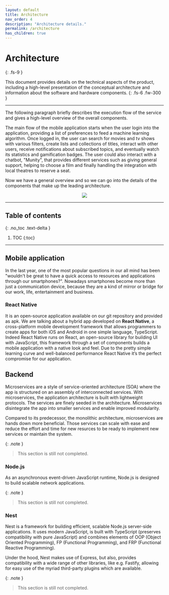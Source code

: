 ```yaml
---
layout: default
title: Architecture
nav_order: 4
description: "Architecture details."
permalink: /architecture
has_children: true
---
```


# Architecture
{: .fs-9 }

This document provides details on the technical aspects of the product, including a high-level presentation of the conceptual architecture and information about the software and hardware components.
{: .fs-6 .fw-300 }

---

The following paragraph briefly describes the execution flow of the service and gives a high-level overview of the overall components. 

The main flow of the mobile application starts when the user login into the application, providing a list of preferences to feed a machine learning algorithm. Once logged in, the user can search for movies and tv shows with various filters, create lists and collections of titles, interact with other users, receive notifications about subscribed topics, and eventually watch its statistics and gamification badges.
The user could also interact with a chatbot, "Munity", that provides different services such as giving general support, helping to choose a film and finally handling the integration with local theatres to reserve a seat.

Now we have a general overview and so we can go into the details of the components that make up the leading architecture.

<p align="center">
<img src="{{site.baseurl}}/assets/images/Architecture.png"/>
</p>

---

## Table of contents
{: .no_toc .text-delta }

1. TOC
{:toc}

---

## <a id="app"></a>Mobile application
In the last year, one of the most popular questions in our all mind has been "wouldn't be great to have a quick access to resources and applications through our smartphones?". Nowadays smartphones become more than just a communication device, because they are a kind of mirror or bridge for our work, life, entertainment and business. 

### React Native

It is an open-source application available on our git repository and provided as apk. We are talking about a hybrid app developed on **React Native**, a cross-platform mobile development framework that allows programmers to create apps for both iOS and Android in one simple language, TypeScript. Indeed React Native runs on React, an open-source library for building UI with JavaScript, this framework through a set of components builds a mobile application with a native look and feel. Due to the pretty simple learning curve and well-balanced performance React Native it’s the perfect compromise for our application.

## <a id="mcs"></a>Backend

Microservices are a style of service-oriented architecture (SOA) where the app is structured on an assembly of interconnected services. With microservices, the application architecture is built with lightweight protocols. The services are finely seeded in the architecture. Microservices disintegrate the app into smaller services and enable improved modularity. 

Compared to its predecessor, the monolithic architecture, microservices are hands down more beneficial. Those services can scale with ease and reduce the effort and time for new resurces to be ready to implement new services or maintain the system.

{: .note }
> This section is still not completed.


### Node.js
As an asynchronous event-driven JavaScript runtime, Node.js is designed to build scalable network applications. 

{: .note }
> This section is still not completed.

### Nest
Nest is a framework for building efficient, scalable Node.js server-side applications. It uses modern JavaScript, is built with TypeScript (preserves compatibility with pure JavaScript) and combines elements of OOP (Object Oriented Programming), FP (Functional Programming), and FRP (Functional Reactive Programming).

Under the hood, Nest makes use of Express, but also, provides compatibility with a wide range of other libraries, like e.g. Fastify, allowing for easy use of the myriad third-party plugins which are available.

{: .note }
> This section is still not completed.

